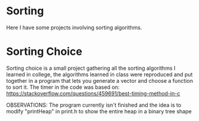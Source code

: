 # Sorting

Here I have some projects involving sorting algorithms.

# Sorting Choice

Sorting choice is a small project gathering all the sorting algorithms I learned in college, the algorithms learned in class were reproduced and put together in a program that lets you generate a vector and choose a function to sort it. The timer in the code was based on: https://stackoverflow.com/questions/459691/best-timing-method-in-c

OBSERVATIONS: The program currently isn't finished and the idea is to modify "printHeap" in print.h to show the entire heap in a binary tree shape
